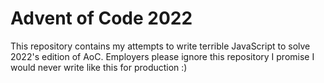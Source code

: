 # Advent of Code 2022
This repository contains my attempts to write terrible JavaScript to solve 2022's edition of AoC. Employers please ignore this repository I promise I would never write like this for production :)
